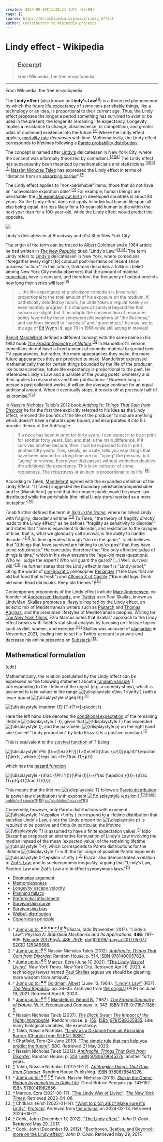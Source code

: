 ```yaml
---
created: 2024-09-30T11:08:11 (UTC -03:00)
tags: []
source: https://en.wikipedia.org/wiki/Lindy_effect
author: Contributors to Wikimedia projects
---
```


# Lindy effect - Wikipedia

> ## Excerpt
> From Wikipedia, the free encyclopedia

---
From Wikipedia, the free encyclopedia

The **Lindy effect** (also known as **Lindy's Law**<sup id="cite_ref-Eliazar2017_1-0"><a href="https://en.wikipedia.org/wiki/Lindy_effect#cite_note-Eliazar2017-1"><span>[</span>1<span>]</span></a></sup>) is a theorized phenomenon by which the future [life expectancy](https://en.wikipedia.org/wiki/Mediocrity_principle#Longevity_estimation "Mediocrity principle") of some non-perishable things, like a technology or an idea, is proportional to their current age. Thus, the Lindy effect proposes the longer a period something has survived to exist or be used in the present, the longer its remaining life expectancy. Longevity implies a resistance to change, obsolescence, or competition, and greater odds of continued existence into the future.<sup id="cite_ref-Taleb2012_2-0"><a href="https://en.wikipedia.org/wiki/Lindy_effect#cite_note-Taleb2012-2"><span>[</span>2<span>]</span></a></sup> Where the Lindy effect applies, [mortality rate](https://en.wikipedia.org/wiki/Mortality_rate "Mortality rate") _decreases_ with time. Mathematically, the Lindy effect corresponds to lifetimes following a [Pareto probability distribution](https://en.wikipedia.org/wiki/Pareto_distribution "Pareto distribution").

The concept is named after [Lindy's](https://en.wikipedia.org/wiki/Lindy%27s "Lindy's") delicatessen in New York City, where the concept was informally theorized by comedians.<sup id="cite_ref-NYTimesLindy_3-0"><a href="https://en.wikipedia.org/wiki/Lindy_effect#cite_note-NYTimesLindy-3"><span>[</span>3<span>]</span></a></sup><sup id="cite_ref-LindysLaw1964_4-0"><a href="https://en.wikipedia.org/wiki/Lindy_effect#cite_note-LindysLaw1964-4"><span>[</span>4<span>]</span></a></sup> The Lindy effect has subsequently been theorized by mathematicians and statisticians.<sup id="cite_ref-Mandelbrot1982_5-0"><a href="https://en.wikipedia.org/wiki/Lindy_effect#cite_note-Mandelbrot1982-5"><span>[</span>5<span>]</span></a></sup><sup id="cite_ref-Taleb2007_6-0"><a href="https://en.wikipedia.org/wiki/Lindy_effect#cite_note-Taleb2007-6"><span>[</span>6<span>]</span></a></sup><sup id="cite_ref-Eliazar2017_1-1"><a href="https://en.wikipedia.org/wiki/Lindy_effect#cite_note-Eliazar2017-1"><span>[</span>1<span>]</span></a></sup> [Nassim Nicholas Taleb](https://en.wikipedia.org/wiki/Nassim_Nicholas_Taleb "Nassim Nicholas Taleb") has expressed the Lindy effect in terms of "distance from an [absorbing barrier](https://en.wikipedia.org/wiki/Absorbing_barrier_(finance) "Absorbing barrier (finance)")".<sup id="cite_ref-7"><a href="https://en.wikipedia.org/wiki/Lindy_effect#cite_note-7"><span>[</span>7<span>]</span></a></sup>

The Lindy effect applies to "non-perishable" items, those that do not have an "unavoidable expiration date".<sup id="cite_ref-Taleb2012_2-1"><a href="https://en.wikipedia.org/wiki/Lindy_effect#cite_note-Taleb2012-2"><span>[</span>2<span>]</span></a></sup> For example, human beings are perishable: the [life expectancy at birth](https://en.wikipedia.org/wiki/Life_expectancy_at_birth "Life expectancy at birth") in developed countries is about 80 years. So the Lindy effect does not apply to individual human lifespan: all else being equal, it is less likely for a 10-year-old human to die within the next year than for a 100-year-old, while the Lindy effect would predict the opposite.

[![](https://upload.wikimedia.org/wikipedia/commons/thumb/7/76/Lindys_Restaurant_Broadway_and_51st_Street_New_York_City.JPG/220px-Lindys_Restaurant_Broadway_and_51st_Street_New_York_City.JPG)](https://en.wikipedia.org/wiki/File:Lindys_Restaurant_Broadway_and_51st_Street_New_York_City.JPG)

Lindy's delicatessen at Broadway and 51st St in New York City

The origin of the term can be traced to [Albert Goldman](https://en.wikipedia.org/wiki/Albert_Goldman "Albert Goldman") and a 1964 article he had written in _[The New Republic](https://en.wikipedia.org/wiki/The_New_Republic "The New Republic")_ titled "Lindy's Law."<sup id="cite_ref-NYTimesLindy_3-1"><a href="https://en.wikipedia.org/wiki/Lindy_effect#cite_note-NYTimesLindy-3"><span>[</span>3<span>]</span></a></sup><sup id="cite_ref-LindysLaw1964_4-1"><a href="https://en.wikipedia.org/wiki/Lindy_effect#cite_note-LindysLaw1964-4"><span>[</span>4<span>]</span></a></sup> The term Lindy refers to [Lindy's](https://en.wikipedia.org/wiki/Lindy%27s "Lindy's") delicatessen in New York, where comedians "foregather every night \[to\] conduct post-mortems on recent show business 'action.'" In this article, Goldman describes a folkloric belief among New York City media observers that the amount of material [comedians](https://en.wikipedia.org/wiki/Comedian "Comedian") have is constant, and therefore, the frequency of output predicts how long their series will last:<sup id="cite_ref-BBC_8-0"><a href="https://en.wikipedia.org/wiki/Lindy_effect#cite_note-BBC-8"><span>[</span>8<span>]</span></a></sup>

> ... the life expectancy of a television comedian is \[inversely\] proportional to the total amount of his exposure on the medium. If, pathetically deluded by hubris, he undertakes a regular weekly or even monthly program, his chances of survival beyond the first season are slight; but if he adopts the conservation of resources policy favored by these senescent philosophers of "the Business," and confines himself to "specials" and "guest shots," he may last to the age of [Ed Wynn](https://en.wikipedia.org/wiki/Ed_Wynn "Ed Wynn") \[d. age 79 in 1966 while still acting in movies\]

[Benoit Mandelbrot](https://en.wikipedia.org/wiki/Benoit_Mandelbrot "Benoit Mandelbrot") defined a different concept with the same name in his 1982 book _[The Fractal Geometry of Nature](https://en.wikipedia.org/wiki/The_Fractal_Geometry_of_Nature "The Fractal Geometry of Nature")._<sup id="cite_ref-Mandelbrot1982_5-1"><a href="https://en.wikipedia.org/wiki/Lindy_effect#cite_note-Mandelbrot1982-5"><span>[</span>5<span>]</span></a></sup> In Mandelbrot's version, comedians do not have a fixed amount of comedic material to spread over TV appearances, but rather, the more appearances they make, the more future appearances they are predicted to make: Mandelbrot expressed mathematically that for certain things bounded by the life of the producer, like human promise, future life expectancy is proportional to the past. He references Lindy's Law and a parable of the young poets' cemetery and then applies to researchers and their publications: "However long a person's past collected works, it will on the average continue for an equal additional amount. When it eventually stops, it breaks off at precisely half of its promise."<sup id="cite_ref-Mandelbrot1982_5-2"><a href="https://en.wikipedia.org/wiki/Lindy_effect#cite_note-Mandelbrot1982-5"><span>[</span>5<span>]</span></a></sup>

In [Nassim Nicholas Taleb](https://en.wikipedia.org/wiki/Nassim_Nicholas_Taleb "Nassim Nicholas Taleb")'s 2012 book _[Antifragile: Things That Gain from Disorder](https://en.wikipedia.org/wiki/Antifragile_(book) "Antifragile (book)")_ he for the first time explicitly referred to his idea as the Lindy Effect, removed the bounds of the life of the producer to include anything which doesn't have a natural upper bound, and incorporated it into his broader theory of the Antifragile.

> If a book has been in print for forty years, I can expect it to be in print for another forty years. But, and that is the main difference, if it survives another decade, then it will be expected to be in print another fifty years. This, simply, as a rule, tells you why things that have been around for a long time are not "aging" like persons, but "aging" in reverse. Every year that passes without extinction doubles the additional life expectancy. This is an indicator of some robustness. The robustness of an item is proportional to its life! <sup id="cite_ref-9"><a href="https://en.wikipedia.org/wiki/Lindy_effect#cite_note-9"><span>[</span>9<span>]</span></a></sup>

According to Taleb, [Mandelbrot](https://en.wikipedia.org/wiki/Benoit_Mandelbrot "Benoit Mandelbrot") agreed with the expanded definition of the Lindy Effect: "I \[Taleb\] suggested the boundary perishable/nonperishable and he \[Mandelbrot\] agreed that the nonperishable would be power-law distributed while the perishable (the initial Lindy story) worked as a mere metaphor."<sup id="cite_ref-10"><a href="https://en.wikipedia.org/wiki/Lindy_effect#cite_note-10"><span>[</span>10<span>]</span></a></sup>

Taleb further defined the term in _[Skin in the Game](https://en.wikipedia.org/wiki/Skin_in_the_Game_(book) "Skin in the Game (book)"),_ where he linked Lindy with fragility, disorder and time.<sup id="cite_ref-sitg_11-0"><a href="https://en.wikipedia.org/wiki/Lindy_effect#cite_note-sitg-11"><span>[</span>11<span>]</span></a></sup> To Taleb, "the theory of fragility _directly_ leads to the Lindy effect," as he defines "fragility as sensitivity to disorder," and states that "time is equivalent to disorder, and resistance to the ravages of time, that is, what we gloriously call survival, is the ability to handle disorder."<sup id="cite_ref-sitg_11-1"><a href="https://en.wikipedia.org/wiki/Lindy_effect#cite_note-sitg-11"><span>[</span>11<span>]</span></a></sup> As time operates through "skin in the game," Taleb believes that "\[t\]hings that have survived are hinting to us ‘ex post’ that they have some robustness." He concludes therefore that "the only effective judge of things is time," which in his view answers the "age-old meta-questions: Who will judge the expert? Who will guard the guard? \[...\] Well, survival will."<sup id="cite_ref-sitg_11-2"><a href="https://en.wikipedia.org/wiki/Lindy_effect#cite_note-sitg-11"><span>[</span>11<span>]</span></a></sup> He further states that the Lindy effect in itself is "Lindy-proof," citing the words of [pre-Socratic](https://en.wikipedia.org/wiki/Pre-Socratic "Pre-Socratic") philosopher [Periander](https://en.wikipedia.org/wiki/Periander "Periander") ("Use laws that are old but food that is fresh") and [Alfonso X of Castile](https://en.wikipedia.org/wiki/Alfonso_X_of_Castile "Alfonso X of Castile") ("Burn old logs. Drink old wine. Read old books. Keep old friends.")<sup id="cite_ref-sitg_11-3"><a href="https://en.wikipedia.org/wiki/Lindy_effect#cite_note-sitg-11"><span>[</span>11<span>]</span></a></sup>

Contemporary proponents of the Lindy effect include [Marc Andreessen](https://en.wikipedia.org/wiki/Marc_Andreessen "Marc Andreessen"), co-founder of [Andreessen Horowitz](https://en.wikipedia.org/wiki/Andreessen_Horowitz "Andreessen Horowitz"), and [Twitter](https://en.wikipedia.org/wiki/Twitter "Twitter") user Paul Skallas, known as LindyMan. Skallas promotes a lifestyle inspired by the Lindy effect, an eclectic mix of Mediterranean writers such as [Plutarch](https://en.wikipedia.org/wiki/Plutarch "Plutarch") and [Thomas Aquinas](https://en.wikipedia.org/wiki/Thomas_Aquinas "Thomas Aquinas"), and the presumed lifestyles of Mediterranean peoples. Writing for _[The New York Times](https://en.wikipedia.org/wiki/The_New_York_Times "The New York Times")_, Ezra Marcus notes that Skallas' approach to the Lindy effect breaks with Taleb's statistical analysis by focusing on lifestyle topics such as diet, women, and exercise.<sup id="cite_ref-12"><a href="https://en.wikipedia.org/wiki/Lindy_effect#cite_note-12"><span>[</span>12<span>]</span></a></sup> Skallas was accused of [plagiarism](https://en.wikipedia.org/wiki/Plagiarism "Plagiarism") in November 2021, leading him to set his Twitter account to private and decrease his online presence on [Substack](https://en.wikipedia.org/wiki/Substack "Substack").<sup id="cite_ref-13"><a href="https://en.wikipedia.org/wiki/Lindy_effect#cite_note-13"><span>[</span>13<span>]</span></a></sup>

## Mathematical formulation

\[[edit](https://en.wikipedia.org/w/index.php?title=Lindy_effect&action=edit&section=2 "Edit section: Mathematical formulation")\]

Mathematically, the relation postulated by the Lindy effect can be expressed as the following statement about a [random variable](https://en.wikipedia.org/wiki/Random_variable "Random variable") T corresponding to the lifetime of the object (e.g. a comedy show), which is assumed to take values in the range ![{\displaystyle c\leq T<\infty }](https://wikimedia.org/api/rest_v1/media/math/render/svg/22445563cfd99d63be91a7fa2fa3adda7c3e95fa) (with a lower bound ![{\displaystyle c\geq 0}](https://wikimedia.org/api/rest_v1/media/math/render/svg/f5bacf524070fd3832229ef1b522442e3a2fb8e4)):<sup id="cite_ref-Eliazar2017_1-2"><a href="https://en.wikipedia.org/wiki/Lindy_effect#cite_note-Eliazar2017-1"><span>[</span>1<span>]</span></a></sup>

![{\displaystyle \mathrm {E} [T-t|T>t]=p\cdot t}](https://wikimedia.org/api/rest_v1/media/math/render/svg/a35bda7628eef6128db31ba18006a45ac1741a2b)

Here the left hand side denotes the [conditional expectation](https://en.wikipedia.org/wiki/Conditional_expectation "Conditional expectation") of the remaining lifetime ![{\displaystyle T-t}](https://wikimedia.org/api/rest_v1/media/math/render/svg/af0e151c64b128c60e883adf3106b9bdb01abae1), given that ![{\displaystyle T}](https://wikimedia.org/api/rest_v1/media/math/render/svg/ec7200acd984a1d3a3d7dc455e262fbe54f7f6e0) has exceeded ![{\displaystyle t}](https://wikimedia.org/api/rest_v1/media/math/render/svg/65658b7b223af9e1acc877d848888ecdb4466560), and the parameter ![{\displaystyle p}](https://wikimedia.org/api/rest_v1/media/math/render/svg/81eac1e205430d1f40810df36a0edffdc367af36) on the right hand side (called "Lindy proportion" by Iddo Eliazar) is a positive constant.<sup id="cite_ref-Eliazar2017_1-3"><a href="https://en.wikipedia.org/wiki/Lindy_effect#cite_note-Eliazar2017-1"><span>[</span>1<span>]</span></a></sup>

This is equivalent to the [survival function](https://en.wikipedia.org/wiki/Survival_function "Survival function") of T being

![{\displaystyle \Phi (t):={\text{Pr}}(T>t)=\left({\frac {c}{t}}\right)^{\epsilon }{\text{ , where }}\epsilon =1+{\frac {1}{p}}}](https://wikimedia.org/api/rest_v1/media/math/render/svg/7d4f5dba5da106656efb3bac0fb02de7c5e4cd05)

which has the [hazard function](https://en.wikipedia.org/wiki/Hazard_function "Hazard function")

![{\displaystyle -{\frac {\Phi '(t)}{\Phi (t)}}={\frac {\epsilon }{t}}={\frac {1+p}{p}}{\frac {1}{t}}}](https://wikimedia.org/api/rest_v1/media/math/render/svg/c1f9dd580d473e6e5bbd82581a83e628e2c159e7)

This means that the lifetime ![{\displaystyle T}](https://wikimedia.org/api/rest_v1/media/math/render/svg/ec7200acd984a1d3a3d7dc455e262fbe54f7f6e0) follows a [Pareto distribution](https://en.wikipedia.org/wiki/Pareto_distribution "Pareto distribution") (a power-law distribution) with exponent ![{\displaystyle \epsilon }](https://wikimedia.org/api/rest_v1/media/math/render/svg/c3837cad72483d97bcdde49c85d3b7b859fb3fd2).<sup id="cite_ref-14"><a href="https://en.wikipedia.org/wiki/Lindy_effect#cite_note-14"><span>[</span>14<span>]</span></a></sup><sup>[<i><a href="https://en.wikipedia.org/wiki/Wikipedia:Verifiability#Self-published_sources" title="Wikipedia:Verifiability"><span title="The material near this tag may rely on a self-published source. (March 2021)">self-published source?</span></a></i>]</sup><sup id="cite_ref-15"><a href="https://en.wikipedia.org/wiki/Lindy_effect#cite_note-15"><span>[</span>15<span>]</span></a></sup><sup>[<i><a href="https://en.wikipedia.org/wiki/Wikipedia:Verifiability#Self-published_sources" title="Wikipedia:Verifiability"><span title="The material near this tag may rely on a self-published source. (March 2021)">self-published source?</span></a></i>]</sup><sup id="cite_ref-Eliazar2017_1-4"><a href="https://en.wikipedia.org/wiki/Lindy_effect#cite_note-Eliazar2017-1"><span>[</span>1<span>]</span></a></sup>

Conversely, however, only Pareto distributions with exponent ![{\displaystyle 1<\epsilon <\infty }](https://wikimedia.org/api/rest_v1/media/math/render/svg/c78f547af52d9fda1245739f2e8a7aea11ef8781) correspond to a lifetime distribution that satisfies Lindy's Law, since the Lindy proportion ![{\displaystyle p}](https://wikimedia.org/api/rest_v1/media/math/render/svg/81eac1e205430d1f40810df36a0edffdc367af36) is required to be positive and finite (in particular, the lifetime ![{\displaystyle T}](https://wikimedia.org/api/rest_v1/media/math/render/svg/ec7200acd984a1d3a3d7dc455e262fbe54f7f6e0) is assumed to have a finite expectation value).<sup id="cite_ref-Eliazar2017_1-5"><a href="https://en.wikipedia.org/wiki/Lindy_effect#cite_note-Eliazar2017-1"><span>[</span>1<span>]</span></a></sup> Iddo Eliazar has proposed an alternative formulation of Lindy's Law involving the median instead of the mean (expected value) of the remaining lifetime ![{\displaystyle T-t}](https://wikimedia.org/api/rest_v1/media/math/render/svg/af0e151c64b128c60e883adf3106b9bdb01abae1), which corresponds to Pareto distributions for the lifetime ![{\displaystyle T}](https://wikimedia.org/api/rest_v1/media/math/render/svg/ec7200acd984a1d3a3d7dc455e262fbe54f7f6e0) with the full range of possible Pareto exponents ![{\displaystyle 0<\epsilon <\infty }](https://wikimedia.org/api/rest_v1/media/math/render/svg/e7c12371fdaea71d887b37d09808e1a5a7c4d43c).<sup id="cite_ref-Eliazar2017_1-6"><a href="https://en.wikipedia.org/wiki/Lindy_effect#cite_note-Eliazar2017-1"><span>[</span>1<span>]</span></a></sup> Eliazar also demonstrated a relation to [Zipf’s Law](https://en.wikipedia.org/wiki/Zipf%27s_law "Zipf's law"), and to socioeconomic inequality, arguing that "Lindy’s Law, Pareto’s Law and Zipf’s Law are in effect synonymous laws."<sup id="cite_ref-Eliazar2017_1-7"><a href="https://en.wikipedia.org/wiki/Lindy_effect#cite_note-Eliazar2017-1"><span>[</span>1<span>]</span></a></sup>

-   [Doomsday argument](https://en.wikipedia.org/wiki/Doomsday_argument "Doomsday argument")
-   [Memorylessness](https://en.wikipedia.org/wiki/Memorylessness "Memorylessness")
-   [Longevity escape velocity](https://en.wikipedia.org/wiki/Longevity_escape_velocity "Longevity escape velocity")
-   [Planning fallacy](https://en.wikipedia.org/wiki/Planning_fallacy "Planning fallacy")
-   [Preferential attachment](https://en.wikipedia.org/wiki/Preferential_attachment "Preferential attachment")
-   [Survivorship curve](https://en.wikipedia.org/wiki/Survivorship_curve "Survivorship curve")
-   [Survivorship bias](https://en.wikipedia.org/wiki/Survivorship_bias "Survivorship bias")
-   [Weibull distribution](https://en.wikipedia.org/wiki/Weibull_distribution "Weibull distribution")
-   [Copernican principle](https://en.wikipedia.org/wiki/Copernican_principle "Copernican principle")

1.  ^ [Jump up to: <sup><i><b>a</b></i></sup>](https://en.wikipedia.org/wiki/Lindy_effect#cite_ref-Eliazar2017_1-0) [<sup><i><b>b</b></i></sup>](https://en.wikipedia.org/wiki/Lindy_effect#cite_ref-Eliazar2017_1-1) [<sup><i><b>c</b></i></sup>](https://en.wikipedia.org/wiki/Lindy_effect#cite_ref-Eliazar2017_1-2) [<sup><i><b>d</b></i></sup>](https://en.wikipedia.org/wiki/Lindy_effect#cite_ref-Eliazar2017_1-3) [<sup><i><b>e</b></i></sup>](https://en.wikipedia.org/wiki/Lindy_effect#cite_ref-Eliazar2017_1-4) [<sup><i><b>f</b></i></sup>](https://en.wikipedia.org/wiki/Lindy_effect#cite_ref-Eliazar2017_1-5) [<sup><i><b>g</b></i></sup>](https://en.wikipedia.org/wiki/Lindy_effect#cite_ref-Eliazar2017_1-6) [<sup><i><b>h</b></i></sup>](https://en.wikipedia.org/wiki/Lindy_effect#cite_ref-Eliazar2017_1-7) Eliazar, Iddo (November 2017). "Lindy's Law". _Physica A: Statistical Mechanics and Its Applications_. **486**: 797–805. [Bibcode](https://en.wikipedia.org/wiki/Bibcode_(identifier) "Bibcode (identifier)"):[2017PhyA..486..797E](https://ui.adsabs.harvard.edu/abs/2017PhyA..486..797E). [doi](https://en.wikipedia.org/wiki/Doi_(identifier) "Doi (identifier)"):[10.1016/j.physa.2017.05.077](https://doi.org/10.1016%2Fj.physa.2017.05.077). [S2CID](https://en.wikipedia.org/wiki/S2CID_(identifier) "S2CID (identifier)") [125349686](https://api.semanticscholar.org/CorpusID:125349686).
2.  ^ [Jump up to: <sup><i><b>a</b></i></sup>](https://en.wikipedia.org/wiki/Lindy_effect#cite_ref-Taleb2012_2-0) [<sup><i><b>b</b></i></sup>](https://en.wikipedia.org/wiki/Lindy_effect#cite_ref-Taleb2012_2-1) Nassim Nicholas Taleb (2012). [_Antifragile: Things That Gain from Disorder_](https://archive.org/details/isbn_9781400067824). Random House. p. [514](https://archive.org/details/isbn_9781400067824/page/514). [ISBN](https://en.wikipedia.org/wiki/ISBN_(identifier) "ISBN (identifier)") [9781400067824](https://en.wikipedia.org/wiki/Special:BookSources/9781400067824 "Special:BookSources/9781400067824").
3.  ^ [Jump up to: <sup><i><b>a</b></i></sup>](https://en.wikipedia.org/wiki/Lindy_effect#cite_ref-NYTimesLindy_3-0) [<sup><i><b>b</b></i></sup>](https://en.wikipedia.org/wiki/Lindy_effect#cite_ref-NYTimesLindy_3-1) Marcus, Ezra (June 17, 2021). ["The Lindy Way of Living"](https://www.nytimes.com/2021/06/17/style/lindy.html). _New York Times_. New York City. Retrieved April 6, 2023. A technology lawyer named [Paul Skallas](https://en.wikipedia.org/wiki/Paul_Skallas "Paul Skallas") argues we should be gleaning more wisdom from antiquity.
4.  ^ [Jump up to: <sup><i><b>a</b></i></sup>](https://en.wikipedia.org/wiki/Lindy_effect#cite_ref-LindysLaw1964_4-0) [<sup><i><b>b</b></i></sup>](https://en.wikipedia.org/wiki/Lindy_effect#cite_ref-LindysLaw1964_4-1) [Goldman, Albert](https://en.wikipedia.org/wiki/Albert_Goldman "Albert Goldman") (June 13, 1964). ["Lindy's Law"](https://web.archive.org/web/20210619015733/https://www.gwern.net/docs/statistics/1964-goldman.pdf) (PDF). _[The New Republic](https://en.wikipedia.org/wiki/The_New_Republic "The New Republic")_. pp. 34–35. Archived from [the original](https://gwern.net/doc/statistics/probability/1964-goldman.pdf) (PDF) on June 19, 2021. Retrieved April 6, 2023.
5.  ^ [Jump up to: <sup><i><b>a</b></i></sup>](https://en.wikipedia.org/wiki/Lindy_effect#cite_ref-Mandelbrot1982_5-0) [<sup><i><b>b</b></i></sup>](https://en.wikipedia.org/wiki/Lindy_effect#cite_ref-Mandelbrot1982_5-1) [<sup><i><b>c</b></i></sup>](https://en.wikipedia.org/wiki/Lindy_effect#cite_ref-Mandelbrot1982_5-2) [Mandelbrot, Benoit B.](https://en.wikipedia.org/wiki/Benoit_Mandelbrot "Benoit Mandelbrot") (1982). [_The Fractal Geometry of Nature_](https://archive.org/details/fractalgeometryo00beno/page/342/mode/2up). [W. H. Freeman and Company](https://en.wikipedia.org/wiki/W._H._Freeman_and_Company "W. H. Freeman and Company"). p. 342. [ISBN](https://en.wikipedia.org/wiki/ISBN_(identifier) "ISBN (identifier)") [978-0-7167-1186-5](https://en.wikipedia.org/wiki/Special:BookSources/978-0-7167-1186-5 "Special:BookSources/978-0-7167-1186-5").
6.  **[^](https://en.wikipedia.org/wiki/Lindy_effect#cite_ref-Taleb2007_6-0 "Jump up")** Nassim Nicholas Taleb (2007). [_The Black Swan: The Impact of the Highly Improbable_](https://archive.org/details/blackswanimpacto00tale). Random House. p. [159](https://archive.org/details/blackswanimpacto00tale/page/159). [ISBN](https://en.wikipedia.org/wiki/ISBN_(identifier) "ISBN (identifier)") [9781588365835](https://en.wikipedia.org/wiki/Special:BookSources/9781588365835 "Special:BookSources/9781588365835"). Like many biological variables, life expectancy.
7.  **[^](https://en.wikipedia.org/wiki/Lindy_effect#cite_ref-7 "Jump up")** Taleb, Nassim Nicholas. ["Lindy as a Distance from an Absorbing Barrier (Chapter from SILENT RISK)"](https://www.academia.edu/44944654).
8.  **[^](https://en.wikipedia.org/wiki/Lindy_effect#cite_ref-BBC_8-0 "Jump up")** Chatfield, Tom (24 June 2019). ["The simple rule that can help you predict the future"](https://www.bbc.com/future/article/20190624-how-to-think-about-the-far-future). _BBC_. Retrieved 21 May 2020.
9.  **[^](https://en.wikipedia.org/wiki/Lindy_effect#cite_ref-9 "Jump up")** Nassim Nicholas Taleb (2012). [_Antifragile: Things That Gain from Disorder_](https://archive.org/details/isbn_9781400067824). Random House. p. [318](https://archive.org/details/isbn_9781400067824/page/318). [ISBN](https://en.wikipedia.org/wiki/ISBN_(identifier) "ISBN (identifier)") [9780679645276](https://en.wikipedia.org/wiki/Special:BookSources/9780679645276 "Special:BookSources/9780679645276"). another forty years.
10.  **[^](https://en.wikipedia.org/wiki/Lindy_effect#cite_ref-10 "Jump up")** Taleb, Nassim Nicholas (2012-11-27). [_Antifragile: Things That Gain from Disorder_](https://books.google.com/books?id=5fqbz_qGi0AC&q=suggested%20the%20boundary%20perishable%2Fnonperishable%20antifragility&pg=PT572). Random House Publishing. [ISBN](https://en.wikipedia.org/wiki/ISBN_(identifier) "ISBN (identifier)") [9780679645276](https://en.wikipedia.org/wiki/Special:BookSources/9780679645276 "Special:BookSources/9780679645276").
11.  ^ [Jump up to: <sup><i><b>a</b></i></sup>](https://en.wikipedia.org/wiki/Lindy_effect#cite_ref-sitg_11-0) [<sup><i><b>b</b></i></sup>](https://en.wikipedia.org/wiki/Lindy_effect#cite_ref-sitg_11-1) [<sup><i><b>c</b></i></sup>](https://en.wikipedia.org/wiki/Lindy_effect#cite_ref-sitg_11-2) [<sup><i><b>d</b></i></sup>](https://en.wikipedia.org/wiki/Lindy_effect#cite_ref-sitg_11-3) Taleb, Nassim Nicholas (2019). _[Skin in the Game: Hidden Asymmetries in Daily Life](https://en.wikipedia.org/wiki/Skin_in_the_Game:_Hidden_Asymmetries_in_Daily_Life "Skin in the Game: Hidden Asymmetries in Daily Life")_. Great Britain: Penguin. pp. 141–152. [ISBN](https://en.wikipedia.org/wiki/ISBN_(identifier) "ISBN (identifier)") [9780141982656](https://en.wikipedia.org/wiki/Special:BookSources/9780141982656 "Special:BookSources/9780141982656").
12.  **[^](https://en.wikipedia.org/wiki/Lindy_effect#cite_ref-12 "Jump up")** Marcus, Ezra (2021-06-17). ["The Lindy Way of Living"](https://www.nytimes.com/2021/06/17/style/lindy.html). _[The New York Times](https://en.wikipedia.org/wiki/The_New_York_Times "The New York Times")_. Retrieved 2023-04-06.
13.  **[^](https://en.wikipedia.org/wiki/Lindy_effect#cite_ref-13 "Jump up")** Chitkara, Hirsh (2022-01-14). ["Want to pitch a16z? Make sure it's Lindy"](https://web.archive.org/web/20240213041405/https://www.protocol.com/policy/marc-andreessen-a16z-lindy). _[Protocol](https://en.wikipedia.org/wiki/Politico#Protocol "Politico")_. Archived from [the original](https://www.protocol.com/policy/marc-andreessen-a16z-lindy) on 2024-02-13. Retrieved 2024-09-21.
14.  **[^](https://en.wikipedia.org/wiki/Lindy_effect#cite_ref-14 "Jump up")** Cook, John (December 17, 2012). ["The Lindy effect"](http://www.johndcook.com/blog/2012/12/17/the-lindy-effect/). _John D. Cook_. Retrieved May 29, 2017.
15.  **[^](https://en.wikipedia.org/wiki/Lindy_effect#cite_ref-15 "Jump up")** Cook, John (December 19, 2012). ["Beethoven, Beatles, and Beyoncé: more on the Lindy effect"](http://www.johndcook.com/blog/2012/12/19/more-on-the-lindy-effect/). _John D. Cook_. Retrieved May 29, 2017.
